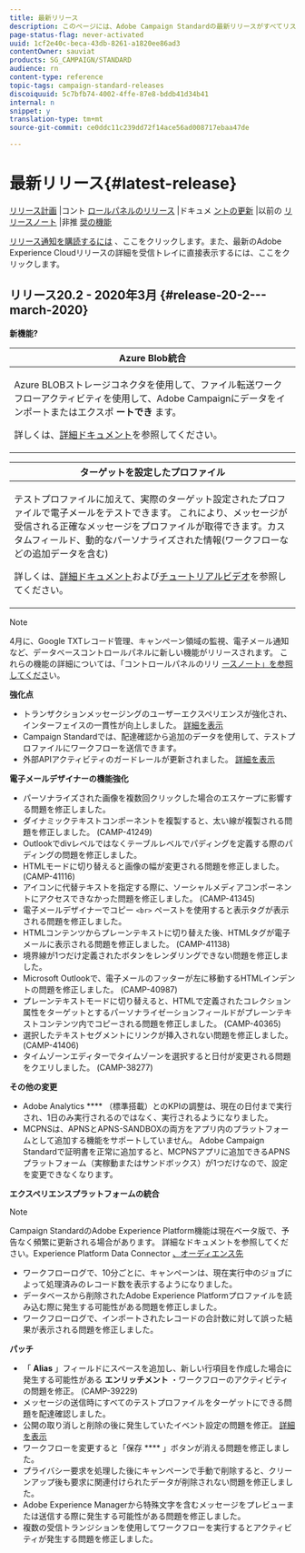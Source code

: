 ```yaml
---
title: 最新リリース
description: このページには、Adobe Campaign Standardの最新リリースがすべてリストされています。
page-status-flag: never-activated
uuid: 1cf2e40c-beca-43db-8261-a1820ee86ad3
contentOwner: sauviat
products: SG_CAMPAIGN/STANDARD
audience: rn
content-type: reference
topic-tags: campaign-standard-releases
discoiquuid: 5c7bfb74-4002-4ffe-87e8-bddb41d34b41
internal: n
snippet: y
translation-type: tm+mt
source-git-commit: ce0ddc11c239dd72f14ace56ad008717ebaa47de

---
```



# 最新リリース{#latest-release}

[リリース計画](https://helpx.adobe.com/campaign/kb/acs-release-planning.html) |コント [ロールパネルのリリース](https://docs.adobe.com/content/help/en/control-panel/using/release-notes.html) |ドキュメ [ントの更新](../../rn/using/documentation-updates.md) |以前の [リリースノート](../../rn/using/release-notes-2019.md) |非推 [奨の機能](https://helpx.adobe.com/campaign/kb/acs-deprecated-and-removed-features.html)

[リリース通知を購読するには](http://amc-mkt-prod1-t.adobe-campaign.com/lp/LP25?service=%40rZ5cqp2DgNzrgz0alKPInakNbPSTeJYozZYnS7Wbs802u4GlISkHZX4omtK00nAU6xzZ6luEWQzr7kQ9pkCwJYumWkU) 、ここをクリックします。また、最新のAdobe Experience Cloudリリースの詳細を受信トレイに直接表示するには、ここをクリックします。

## リリース20.2 - 2020年3月 {#release-20-2---march-2020}

**新機能?**

<table> 
 <thead> 
  <tr> 
   <th> <strong>Azure Blob統合</strong><br /> </th> 
  </tr> 
 </thead> 
 <tbody> 
  <tr> 
   <td> <p>Azure BLOBストレージコネクタを使用して、ファイル転送ワークフローアクティビティを使用して、Adobe Campaignにデータをインポートまたはエクスポ <strong>ートでき</strong> ます。 </p>
    <p>詳しくは、<a href="../../administration/using/external-accounts.md#microsoft-azure-external-account">詳細ドキュメント</a>を参照してください。</p>
   </td> 
  </tr> 
 </tbody> 
</table>

<table> 
 <thead> 
  <tr> 
   <th> <strong>ターゲットを設定したプロファイル</strong><br /> </th> 
  </tr> 
 </thead> 
 <tbody> 
  <tr> 
   <td> <p>テストプロファイルに加えて、実際のターゲット設定されたプロファイルで電子メールをテストできます。 これにより、メッセージが受信される正確なメッセージをプロファイルが取得できます。カスタムフィールド、動的なパーソナライズされた情報(ワークフローなどの追加データを含む) </p>
    <p>詳しくは、<a href="../../sending/using/testing-messages-using-target.md">詳細ドキュメント</a>および<a href="https://docs.adobe.com/content/help/en/campaign-standard-learn/tutorials/communication-channels/email/profile-substitution.html">チュートリアルビデオ</a>を参照してください。 </p>
   </td> 
  </tr> 
 </tbody> 
</table>

>[!NOTE]
>
>4月に、Google TXTレコード管理、キャンペーン領域の監視、電子メール通知など、データベースコントロールパネルに新しい機能がリリースされます。 これらの機能の詳細については、「コントロールパネルのリリ [ースノート」を参照してくださ](https://docs.adobe.com/content/help/en/control-panel/using/release-notes.html)い。

**強化点**

* トランザクションメッセージングのユーザーエクスペリエンスが強化され、インターフェイスの一貫性が向上しました。 [詳細を表示](../../channels/using/about-transactional-messaging.md)
* Campaign Standardでは、配達確認から追加のデータを使用して、テストプロファイルにワークフローを送信できます。
* 外部APIアクティビティのガードレールが更新されました。 [詳細を表示](../../automating/using/external-api.md)

**電子メールデザイナーの機能強化**

* パーソナライズされた画像を複数回クリックした場合のエスケープに影響する問題を修正しました。
* ダイナミックテキストコンポーネントを複製すると、太い線が複製される問題を修正しました。 (CAMP-41249)
* Outlookでdivレベルではなくテーブルレベルでパディングを定義する際のパディングの問題を修正しました。
* HTMLモードに切り替えると画像の幅が変更される問題を修正しました。 (CAMP-41116)
* アイコンに代替テキストを指定する際に、ソーシャルメディアコンポーネントにアクセスできなかった問題を修正しました。 (CAMP-41345)
* 電子メールデザイナーでコピー `<br>` ペーストを使用すると表示タグが表示される問題を修正しました。
* HTMLコンテンツからプレーンテキストに切り替えた後、HTMLタグが電子メールに表示される問題を修正しました。 (CAMP-41138)
* 境界線が1つだけ定義されたボタンをレンダリングできない問題を修正しました。
* Microsoft Outlookで、電子メールのフッターが左に移動するHTMLインデントの問題を修正しました。 (CAMP-40987)
* プレーンテキストモードに切り替えると、HTMLで定義されたコレクション属性をターゲットとするパーソナライゼーションフィールドがプレーンテキストコンテンツ内でコピーされる問題を修正しました。 (CAMP-40365)
* 選択したテキストセグメントにリンクが挿入されない問題を修正しました。 (CAMP-41406)
* タイムゾーンエディターでタイムゾーンを選択すると日付が変更される問題をクエリしました。 (CAMP-38277)

**その他の変更**

* Adobe Analytics **** （標準搭載）とのKPIの調整は、現在の日付まで実行され、1日のみ実行されるのではなく、実行されるようになりました。
* MCPNSは、APNSとAPNS-SANDBOXの両方をアプリ内のプラットフォームとして追加する機能をサポートしていません。 Adobe Campaign Standardで証明書を正常に追加すると、MCPNSアプリに追加できるAPNSプラットフォーム（実稼動またはサンドボックス）が1つだけなので、設定を変更できなくなります。

**エクスペリエンスプラットフォームの統合**

>[!NOTE]
>
>Campaign StandardのAdobe Experience Platform機能は現在ベータ版で、予告なく頻繁に更新される場合があります。 詳細なドキュメントを参照してください。Experience Platform Data Connector [、](../../administration/using/aep-about-data-connector.md)[オーディエンス先](../../audiences/using/aep-about-audience-destinations-service.md)

* ワークフローログで、10分ごとに、キャンペーンは、現在実行中のジョブによって処理済みのレコード数を表示するようになりました。
* データベースから削除されたAdobe Experience Platformプロファイルを読み込む際に発生する可能性がある問題を修正しました。
* ワークフローログで、インポートされたレコードの合計数に対して誤った結果が表示される問題を修正しました。

**パッチ**

* 「 **Alias** 」フィールドにスペースを追加し、新しい行項目を作成した場合に発生する可能性がある **エンリッチメント** ・ワークフローのアクティビティの問題を修正。 (CAMP-39229)
* メッセージの送信時にすべてのテストプロファイルをターゲットにできる問題を配達確認しました。
* 公開の取り消しと削除の後に発生していたイベント設定の問題を修正。 [詳細を表示](../../administration/using/configuring-transactional-messaging.md#deleting-an-event)
* ワークフローを変更すると「保存 **** 」ボタンが消える問題を修正しました。
* プライバシー要求を処理した後にキャンペーンで手動で削除すると、クリーンアップ後も要求に関連付けられたデータが削除されない問題を修正しました。
* Adobe Experience Managerから特殊文字を含むメッセージをプレビューまたは送信する際に発生する可能性がある問題を修正しました。
* 複数の受信トランジションを使用してワークフローを実行するとアクティビティが発生する問題を修正しました。